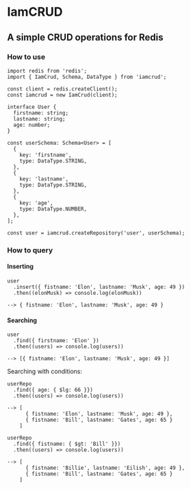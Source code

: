 # IamCRUD
## A simple CRUD operations for Redis

### How to use
```
import redis from 'redis';
import { IamCrud, Schema, DataType } from 'iamcrud';

const client = redis.createClient();
const iamcrud = new IamCrud(client);

interface User {
  firstname: string;
  lastname: string;
  age: number;
}

const userSchema: Schema<User> = [
  {
    key: 'firstname',
    type: DataType.STRING,
  },
  {
    key: 'lastname',
    type: DataType.STRING,
  },
  {
    key: 'age',
    type: DataType.NUMBER,
  },
];

const user = iamcrud.createRepository('user', userSchema);
```

### How to query

#### Inserting
```
user
  .insert({ fistname: 'Elon', lastname: 'Musk', age: 49 })
  .then((elonMusk) => console.log(elonMusk))
```
```
--> { fistname: 'Elon', lastname: 'Musk', age: 49 }
```

#### Searching
```
user
  .find({ firstname: 'Elon' })
  .then((users) => console.log(users))
```
```
--> [{ fistname: 'Elon', lastname: 'Musk', age: 49 }]
```
Searching with conditions:
```
userRepo
  .find({ age: { $lg: 66 }})
  .then((users) => console.log(users))
```
```
--> [
      { fistname: 'Elon', lastname: 'Musk', age: 49 },
      { fistname: 'Bill', lastname: 'Gates', age: 65 }
    ]
```
```
userRepo
  .find({ fistname: { $gt: 'Bill' }})
  .then((users) => console.log(users))
```
```
--> [
      { fistname: 'Billie', lastname: 'Eilish', age: 49 },
      { fistname: 'Bill', lastname: 'Gates', age: 65 }
    ]
```